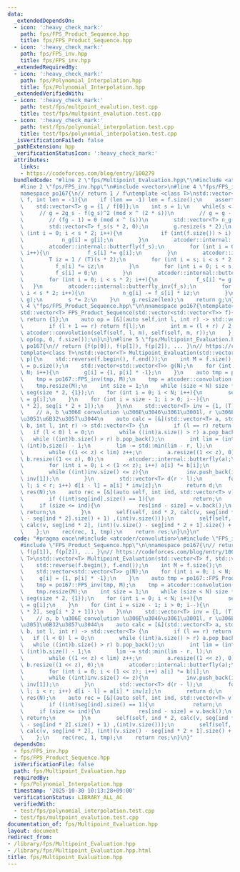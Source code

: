 ```yaml
---
data:
  _extendedDependsOn:
  - icon: ':heavy_check_mark:'
    path: fps/FPS_Product_Sequence.hpp
    title: fps/FPS_Product_Sequence.hpp
  - icon: ':heavy_check_mark:'
    path: fps/FPS_inv.hpp
    title: fps/FPS_inv.hpp
  _extendedRequiredBy:
  - icon: ':heavy_check_mark:'
    path: fps/Polynomial_Interpolation.hpp
    title: fps/Polynomial_Interpolation.hpp
  _extendedVerifiedWith:
  - icon: ':heavy_check_mark:'
    path: test/fps/multpoint_evalution.test.cpp
    title: test/fps/multpoint_evalution.test.cpp
  - icon: ':heavy_check_mark:'
    path: test/fps/polynomial_interpolation.test.cpp
    title: test/fps/polynomial_interpolation.test.cpp
  _isVerificationFailed: false
  _pathExtension: hpp
  _verificationStatusIcon: ':heavy_check_mark:'
  attributes:
    links:
    - https://codeforces.com/blog/entry/100279
  bundledCode: "#line 2 \"fps/Multipoint_Evaluation.hpp\"\n#include <atcoder/convolution>\n\
    #line 2 \"fps/FPS_inv.hpp\"\n#include <vector>\n#line 4 \"fps/FPS_inv.hpp\"\n\n\
    namespace po167{\n// return 1 / f\ntemplate <class T>\nstd::vector<T> FPS_inv(std::vector<T>\
    \ f, int len = -1){\n    if (len == -1) len = f.size();\n    assert(f[0] != 0);\n\
    \    std::vector<T> g = {1 / f[0]};\n    int s = 1;\n    while(s < len){\n   \
    \     // g = 2g_s - f(g_s)^2 (mod x ^ (2 * s))\n        // g = g - (fg - 1)g\n\
    \        // (fg - 1) = 0 (mod x ^ (s))\n        std::vector<T> n_g(s * 2, 0);\n\
    \        std::vector<T> f_s(s * 2, 0);\n        g.resize(s * 2);\n        for\
    \ (int i = 0; i < s * 2; i++){\n            if (int(f.size()) > i) f_s[i] = f[i];\n\
    \            n_g[i] = g[i];\n        }\n        atcoder::internal::butterfly(g);\n\
    \        atcoder::internal::butterfly(f_s);\n        for (int i = 0; i < s * 2;\
    \ i++){\n            f_s[i] *= g[i];\n        }\n        atcoder::internal::butterfly_inv(f_s);\n\
    \        T iz = 1 / (T)(s * 2);\n        for (int i = s; i < s * 2; i++){\n  \
    \          f_s[i] *= iz;\n        }\n        for (int i = 0; i < s; i++){\n  \
    \          f_s[i] = 0;\n        }\n        atcoder::internal::butterfly(f_s);\n\
    \        for (int i = 0; i < s * 2; i++){\n            f_s[i] *= g[i];\n     \
    \   }\n        atcoder::internal::butterfly_inv(f_s);\n        for (int i = s;\
    \ i < s * 2; i++){\n            n_g[i] -= f_s[i] * iz;\n        }\n        std::swap(n_g,\
    \ g);\n        s *= 2;\n    }\n    g.resize(len);\n    return g;\n}\n}\n#line\
    \ 4 \"fps/FPS_Product_Sequence.hpp\"\n\nnamespace po167{\ntemplate<class T>\n\
    std::vector<T> FPS_Product_Sequence(std::vector<std::vector<T>> f){\n    if (f.empty())\
    \ return {1};\n    auto op = [&](auto self,int l, int r) -> std::vector<T> {\n\
    \        if (l + 1 == r) return f[l];\n        int m = (l + r) / 2;\n        return\
    \ atcoder::convolution(self(self, l, m), self(self, m, r));\n    };\n    return\
    \ op(op, 0, f.size());\n}\n}\n#line 5 \"fps/Multipoint_Evaluation.hpp\"\n\nnamespace\
    \ po167{\n// return {f(p[0]), f(p[1]), f(p[2]), ... }\n// https://codeforces.com/blog/entry/100279\n\
    template<class T>\nstd::vector<T> Multipoint_Evaluation(std::vector<T> f, std::vector<T>\
    \ p){\n    std::reverse(f.begin(), f.end());\n    int M = f.size();\n    int N\
    \ = p.size();\n    std::vector<std::vector<T>> g(N);\n    for (int i = 0; i <\
    \ N; i++){\n        g[i] = {1, p[i] * -1};\n    }\n    auto tmp = po167::FPS_Product_Sequence(g);\n\
    \    tmp = po167::FPS_inv(tmp, M);\n    tmp = atcoder::convolution(tmp, f);\n\
    \    tmp.resize(M);\n    int size = 1;\n    while (size < N) size *= 2;\n    std::vector<std::vector<T>>\
    \ seg(size * 2, {1});\n    for (int i = 0; i < N; i++){\n        seg[i + size]\
    \ = g[i];\n    }\n    for (int i = size - 1; i > 0; i--){\n        seg[i] = atcoder::convolution(seg[i\
    \ * 2], seg[i * 2 + 1]);\n    }\n\n    std::vector<T> inv = {1, (T)(1) / (T)(2)};\n\
    \    // a, b \u306E convolution \u306E\u3046\u3061\u3001l, r \u306E\u9593\u3060\
    \u3051\u6B32\u3057\u3044\n    auto calc = [&](std::vector<T> a, std::vector<T>\
    \ b, int l, int r) -> std::vector<T> {\n        if (l == r) return {};\n     \
    \   if (l < 0) l = 0;\n        while ((int)a.size() > r) a.pop_back();\n     \
    \   while ((int)b.size() > r) b.pop_back();\n        int lim = (int)a.size() +\
    \ (int)b.size() - 1;\n        lim -= std::min(lim - r, l);\n        int z = 0;\n\
    \        while ((1 << z) < lim) z++;\n        a.resize((1 << z), 0);\n       \
    \ b.resize((1 << z), 0);\n        atcoder::internal::butterfly(a);\n        atcoder::internal::butterfly(b);\n\
    \        for (int i = 0; i < (1 << z); i++) a[i] *= b[i];\n        atcoder::internal::butterfly_inv(a);\n\
    \        while ((int)inv.size() <= z){\n            inv.push_back(inv.back() *\
    \ inv[1]);\n        }\n        std::vector<T> d(r - l);\n        for (int i =\
    \ l; i < r; i++) d[i - l] = a[i] * inv[z];\n        return d;\n    };\n\n    std::vector<T>\
    \ res(N);\n    auto rec = [&](auto self, int ind, std::vector<T> v) -> void {\n\
    \        if ((int)seg[ind].size() == 1){\n            return;\n        }\n   \
    \     if (size <= ind){\n            res[ind - size] = v.back();\n           \
    \ return;\n        }\n        self(self, ind * 2, calc(v, seg[ind * 2 + 1], (int)(v.size()\
    \ - seg[ind * 2].size() + 1) ,(int)v.size()));\n        self(self, ind * 2 + 1,\
    \ calc(v, seg[ind * 2], (int)(v.size() - seg[ind * 2 + 1].size() + 1) ,(int)v.size()));\n\
    \    };\n    rec(rec, 1, tmp);\n    return res;\n}\n}\n"
  code: "#pragma once\n#include <atcoder/convolution>\n#include \"FPS_inv.hpp\"\n\
    #include \"FPS_Product_Sequence.hpp\"\n\nnamespace po167{\n// return {f(p[0]),\
    \ f(p[1]), f(p[2]), ... }\n// https://codeforces.com/blog/entry/100279\ntemplate<class\
    \ T>\nstd::vector<T> Multipoint_Evaluation(std::vector<T> f, std::vector<T> p){\n\
    \    std::reverse(f.begin(), f.end());\n    int M = f.size();\n    int N = p.size();\n\
    \    std::vector<std::vector<T>> g(N);\n    for (int i = 0; i < N; i++){\n   \
    \     g[i] = {1, p[i] * -1};\n    }\n    auto tmp = po167::FPS_Product_Sequence(g);\n\
    \    tmp = po167::FPS_inv(tmp, M);\n    tmp = atcoder::convolution(tmp, f);\n\
    \    tmp.resize(M);\n    int size = 1;\n    while (size < N) size *= 2;\n    std::vector<std::vector<T>>\
    \ seg(size * 2, {1});\n    for (int i = 0; i < N; i++){\n        seg[i + size]\
    \ = g[i];\n    }\n    for (int i = size - 1; i > 0; i--){\n        seg[i] = atcoder::convolution(seg[i\
    \ * 2], seg[i * 2 + 1]);\n    }\n\n    std::vector<T> inv = {1, (T)(1) / (T)(2)};\n\
    \    // a, b \u306E convolution \u306E\u3046\u3061\u3001l, r \u306E\u9593\u3060\
    \u3051\u6B32\u3057\u3044\n    auto calc = [&](std::vector<T> a, std::vector<T>\
    \ b, int l, int r) -> std::vector<T> {\n        if (l == r) return {};\n     \
    \   if (l < 0) l = 0;\n        while ((int)a.size() > r) a.pop_back();\n     \
    \   while ((int)b.size() > r) b.pop_back();\n        int lim = (int)a.size() +\
    \ (int)b.size() - 1;\n        lim -= std::min(lim - r, l);\n        int z = 0;\n\
    \        while ((1 << z) < lim) z++;\n        a.resize((1 << z), 0);\n       \
    \ b.resize((1 << z), 0);\n        atcoder::internal::butterfly(a);\n        atcoder::internal::butterfly(b);\n\
    \        for (int i = 0; i < (1 << z); i++) a[i] *= b[i];\n        atcoder::internal::butterfly_inv(a);\n\
    \        while ((int)inv.size() <= z){\n            inv.push_back(inv.back() *\
    \ inv[1]);\n        }\n        std::vector<T> d(r - l);\n        for (int i =\
    \ l; i < r; i++) d[i - l] = a[i] * inv[z];\n        return d;\n    };\n\n    std::vector<T>\
    \ res(N);\n    auto rec = [&](auto self, int ind, std::vector<T> v) -> void {\n\
    \        if ((int)seg[ind].size() == 1){\n            return;\n        }\n   \
    \     if (size <= ind){\n            res[ind - size] = v.back();\n           \
    \ return;\n        }\n        self(self, ind * 2, calc(v, seg[ind * 2 + 1], (int)(v.size()\
    \ - seg[ind * 2].size() + 1) ,(int)v.size()));\n        self(self, ind * 2 + 1,\
    \ calc(v, seg[ind * 2], (int)(v.size() - seg[ind * 2 + 1].size() + 1) ,(int)v.size()));\n\
    \    };\n    rec(rec, 1, tmp);\n    return res;\n}\n}"
  dependsOn:
  - fps/FPS_inv.hpp
  - fps/FPS_Product_Sequence.hpp
  isVerificationFile: false
  path: fps/Multipoint_Evaluation.hpp
  requiredBy:
  - fps/Polynomial_Interpolation.hpp
  timestamp: '2025-10-30 10:13:28+09:00'
  verificationStatus: LIBRARY_ALL_AC
  verifiedWith:
  - test/fps/polynomial_interpolation.test.cpp
  - test/fps/multpoint_evalution.test.cpp
documentation_of: fps/Multipoint_Evaluation.hpp
layout: document
redirect_from:
- /library/fps/Multipoint_Evaluation.hpp
- /library/fps/Multipoint_Evaluation.hpp.html
title: fps/Multipoint_Evaluation.hpp
---
```

